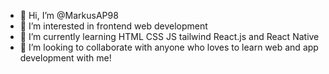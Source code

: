 - 👋 Hi, I’m @MarkusAP98
- 👀 I’m interested in frontend web development
- 🌱 I’m currently learning HTML CSS JS tailwind React.js and React Native 
- 💞️ I’m looking to collaborate with anyone who loves to learn web and app development with me!

<!---
MarkusAP98/MarkusAP98 is a ✨ special ✨ repository because its `README.md` (this file) appears on your GitHub profile.
You can click the Preview link to take a look at your changes.
--->
